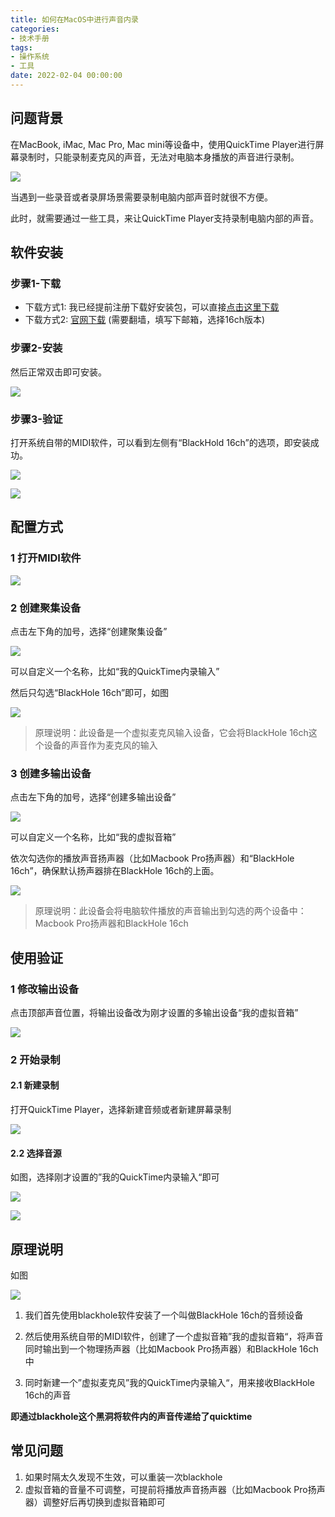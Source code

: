 ```yaml
---
title: 如何在MacOS中进行声音内录
categories:
- 技术手册
tags:
- 操作系统
- 工具
date: 2022-02-04 00:00:00
---
```


## 问题背景

在MacBook, iMac, Mac Pro, Mac mini等设备中，使用QuickTime Player进行屏幕录制时，只能录制麦克风的声音，无法对电脑本身播放的声音进行录制。

![](https://nginx.mostintelligentape.com/blogimg/202202/QuickTime/1.png)

当遇到一些录音或者录屏场景需要录制电脑内部声音时就很不方便。

此时，就需要通过一些工具，来让QuickTime Player支持录制电脑内部的声音。

## 软件安装

### 步骤1-下载
- 下载方式1: 我已经提前注册下载好安装包，可以直接[点击这里下载](https://nginx.mostintelligentape.com/blogimg/202202/QuickTime/BlackHole16ch.v0.2.10.pkg)
- 下载方式2: [官网下载](https://github.com/ExistentialAudio/BlackHole) (需要翻墙，填写下邮箱，选择16ch版本)

### 步骤2-安装

然后正常双击即可安装。

![](https://nginx.mostintelligentape.com/blogimg/202202/QuickTime/20220205093241.jpg)


### 步骤3-验证

打开系统自带的MIDI软件，可以看到左侧有“BlackHold 16ch”的选项，即安装成功。

![](https://nginx.mostintelligentape.com/blogimg/202202/QuickTime/20220205093352.jpg)

![](https://nginx.mostintelligentape.com/blogimg/202202/QuickTime/20220205093511.jpg)

## 配置方式

### 1 打开MIDI软件

![](https://nginx.mostintelligentape.com/blogimg/202202/QuickTime/20220205093352.jpg)

### 2 创建聚集设备

点击左下角的加号，选择“创建聚集设备”

![](https://nginx.mostintelligentape.com/blogimg/202202/QuickTime/20220205093754.jpg)

可以自定义一个名称，比如“我的QuickTime内录输入”

然后只勾选“BlackHole 16ch”即可，如图

![](https://nginx.mostintelligentape.com/blogimg/202202/QuickTime/20220205093955.jpg)

> 原理说明：此设备是一个虚拟麦克风输入设备，它会将BlackHole 16ch这个设备的声音作为麦克风的输入

### 3 创建多输出设备

点击左下角的加号，选择“创建多输出设备”

![](https://nginx.mostintelligentape.com/blogimg/202202/QuickTime/20220205094119.jpg)

可以自定义一个名称，比如“我的虚拟音箱”

依次勾选你的播放声音扬声器（比如Macbook Pro扬声器）和“BlackHole 16ch”，确保默认扬声器排在BlackHole 16ch的上面。

![](https://nginx.mostintelligentape.com/blogimg/202202/QuickTime/20220205094313.jpg)

> 原理说明：此设备会将电脑软件播放的声音输出到勾选的两个设备中：Macbook Pro扬声器和BlackHole 16ch

## 使用验证

### 1 修改输出设备

点击顶部声音位置，将输出设备改为刚才设置的多输出设备“我的虚拟音箱”

![](https://nginx.mostintelligentape.com/blogimg/202202/QuickTime/20220205094423.jpg)

### 2 开始录制

#### 2.1 新建录制

打开QuickTime Player，选择新建音频或者新建屏幕录制

![](https://nginx.mostintelligentape.com/blogimg/202202/QuickTime/20220205095128.jpg)

#### 2.2 选择音源

如图，选择刚才设置的”我的QuickTime内录输入“即可

![](https://nginx.mostintelligentape.com/blogimg/202202/QuickTime/20220205095307.jpg)

![](https://nginx.mostintelligentape.com/blogimg/202202/QuickTime/20220205095405.jpg)

## 原理说明

如图

![](https://nginx.mostintelligentape.com/blogimg/202202/QuickTime/2.jpg)


1. 我们首先使用blackhole软件安装了一个叫做BlackHole 16ch的音频设备

2. 然后使用系统自带的MIDI软件，创建了一个虚拟音箱”我的虚拟音箱“，将声音同时输出到一个物理扬声器（比如Macbook Pro扬声器）和BlackHole 16ch中

3. 同时新建一个”虚拟麦克风”我的QuickTime内录输入“，用来接收BlackHole 16ch的声音

**即通过blackhole这个黑洞将软件内的声音传递给了quicktime**

## 常见问题

1. 如果时隔太久发现不生效，可以重装一次blackhole
2. 虚拟音箱的音量不可调整，可提前将播放声音扬声器（比如Macbook Pro扬声器）调整好后再切换到虚拟音箱即可
